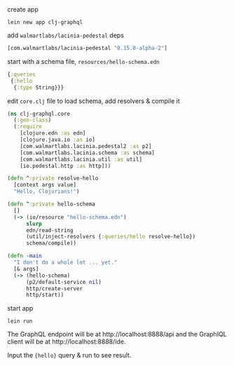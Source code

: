 create app
```
lein new app clj-graphql
```

add `walmartlabs/lacinia-pedestal` deps
```clojure
[com.walmartlabs/lacinia-pedestal "0.15.0-alpha-2"]
```

start with a schema file, `resources/hello-schema.edn`
```clojure
{:queries
 {:hello
  {:type String}}}
```

edit `core.clj` file to load schema, add resolvers & compile it
```clojure
(ns clj-graphql.core
  (:gen-class)
  (:require
    [clojure.edn :as edn]
    [clojure.java.io :as io]
    [com.walmartlabs.lacinia.pedestal2 :as p2]
    [com.walmartlabs.lacinia.schema :as schema]
    [com.walmartlabs.lacinia.util :as util]
    [io.pedestal.http :as http]))

(defn ^:private resolve-hello
  [context args value]
  "Hello, Clojurians!")

(defn ^:private hello-schema
  []
  (-> (io/resource "hello-schema.edn")
      slurp
      edn/read-string
      (util/inject-resolvers {:queries/hello resolve-hello})
      schema/compile))

(defn -main
  "I don't do a whole lot ... yet."
  [& args]
  (-> (hello-schema)
      (p2/default-service nil)
      http/create-server
      http/start))
```

start app
```
lein run
```

The GraphQL endpoint will be at http://localhost:8888/api
and the GraphIQL client will be at http://localhost:8888/ide.

Input the `{hello}` query & run to see result.
